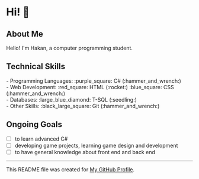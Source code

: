 # Hi! :wave:

## About Me
Hello! I'm Hakan, a computer programming student.

## Technical Skills
<div style="display: flex; justify-content: space-between;">
- Programming Languages:
  :purple_square: C# (:hammer_and_wrench:)
  </div>
  <div style="display: flex; justify-content: space-between;">
- Web Development:
  :red_square: HTML (:rocket:)
  :blue_square: CSS (:hammer_and_wrench:)
 </div>
  <div style="display: flex; justify-content: space-between;">
- Databases:
  :large_blue_diamond: T-SQL (:seedling:)
    </div>
<div style="display: flex; justify-content: space-between;">
- Other Skills:
  :black_large_square: Git (:hammer_and_wrench:)
 </div>

## Ongoing Goals
- [ ] to learn advanced C#
- [ ] developing game projects, learning game design and development
- [ ] to have general knowledge about front end and back end

---
This README file was created for [My GitHub Profile](https://github.com/Hakan-Hasircioglu).
